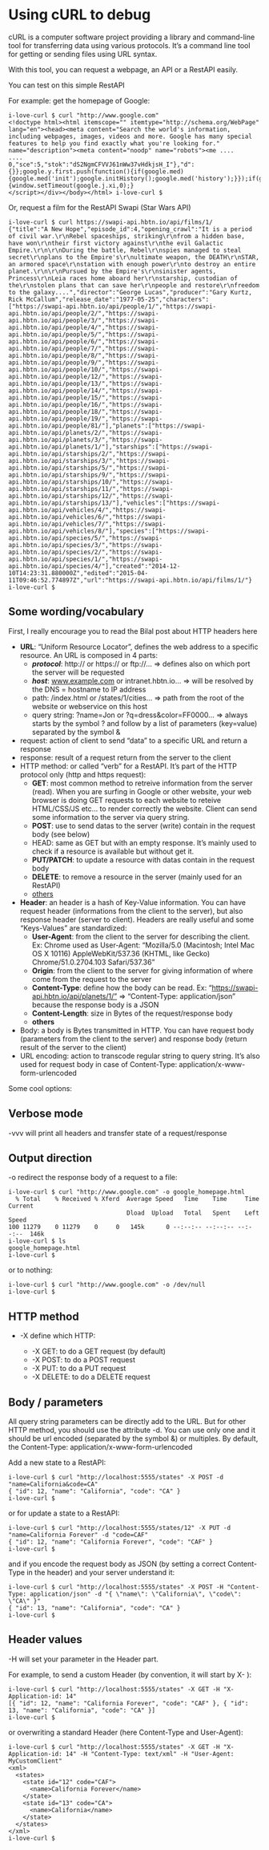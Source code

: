 # Using cURL to debug

cURL is a computer software project providing a library and command-line tool for transferring data using various protocols. It’s a command line tool for getting or sending files using URL syntax.

With this tool, you can request a webpage, an API or a RestAPI easily.

You can test on this simple RestAPI

For example: get the homepage of Google:

```
i-love-curl $ curl "http://www.google.com"
<!doctype html><html itemscope="" itemtype="http://schema.org/WebPage" lang="en"><head><meta content="Search the world's information, including webpages, images, videos and more. Google has many special features to help you find exactly what you're looking for." name="description"><meta content="noodp" name="robots"><me ....
....
0,"sce":5,"stok":"dS2NgmCFVVJ61nWw37vHdkjsH_I"},"d":{}};google.y.first.push(function(){if(google.med){google.med('init');google.initHistory();google.med('history');}});if(google.j&&google.j.en&&google.j.xi){window.setTimeout(google.j.xi,0);}
</script></div></body></html> i-love-curl $ 
```

Or, request a film for the RestAPI Swapi (Star Wars API)

```
i-love-curl $ curl https://swapi-api.hbtn.io/api/films/1/
{"title":"A New Hope","episode_id":4,"opening_crawl":"It is a period of civil war.\r\nRebel spaceships, striking\r\nfrom a hidden base, have won\r\ntheir first victory against\r\nthe evil Galactic Empire.\r\n\r\nDuring the battle, Rebel\r\nspies managed to steal secret\r\nplans to the Empire's\r\nultimate weapon, the DEATH\r\nSTAR, an armored space\r\nstation with enough power\r\nto destroy an entire planet.\r\n\r\nPursued by the Empire's\r\nsinister agents, Princess\r\nLeia races home aboard her\r\nstarship, custodian of the\r\nstolen plans that can save her\r\npeople and restore\r\nfreedom to the galaxy....","director":"George Lucas","producer":"Gary Kurtz, Rick McCallum","release_date":"1977-05-25","characters":["https://swapi-api.hbtn.io/api/people/1/","https://swapi-api.hbtn.io/api/people/2/","https://swapi-api.hbtn.io/api/people/3/","https://swapi-api.hbtn.io/api/people/4/","https://swapi-api.hbtn.io/api/people/5/","https://swapi-api.hbtn.io/api/people/6/","https://swapi-api.hbtn.io/api/people/7/","https://swapi-api.hbtn.io/api/people/8/","https://swapi-api.hbtn.io/api/people/9/","https://swapi-api.hbtn.io/api/people/10/","https://swapi-api.hbtn.io/api/people/12/","https://swapi-api.hbtn.io/api/people/13/","https://swapi-api.hbtn.io/api/people/14/","https://swapi-api.hbtn.io/api/people/15/","https://swapi-api.hbtn.io/api/people/16/","https://swapi-api.hbtn.io/api/people/18/","https://swapi-api.hbtn.io/api/people/19/","https://swapi-api.hbtn.io/api/people/81/"],"planets":["https://swapi-api.hbtn.io/api/planets/2/","https://swapi-api.hbtn.io/api/planets/3/","https://swapi-api.hbtn.io/api/planets/1/"],"starships":["https://swapi-api.hbtn.io/api/starships/2/","https://swapi-api.hbtn.io/api/starships/3/","https://swapi-api.hbtn.io/api/starships/5/","https://swapi-api.hbtn.io/api/starships/9/","https://swapi-api.hbtn.io/api/starships/10/","https://swapi-api.hbtn.io/api/starships/11/","https://swapi-api.hbtn.io/api/starships/12/","https://swapi-api.hbtn.io/api/starships/13/"],"vehicles":["https://swapi-api.hbtn.io/api/vehicles/4/","https://swapi-api.hbtn.io/api/vehicles/6/","https://swapi-api.hbtn.io/api/vehicles/7/","https://swapi-api.hbtn.io/api/vehicles/8/"],"species":["https://swapi-api.hbtn.io/api/species/5/","https://swapi-api.hbtn.io/api/species/3/","https://swapi-api.hbtn.io/api/species/2/","https://swapi-api.hbtn.io/api/species/1/","https://swapi-api.hbtn.io/api/species/4/"],"created":"2014-12-10T14:23:31.880000Z","edited":"2015-04-11T09:46:52.774897Z","url":"https://swapi-api.hbtn.io/api/films/1/"} i-love-curl $ 
```

## Some wording/vocabulary

First, I really encourage you to read the Bilal post about HTTP headers here


* **URL**: “Uniform Resource Locator”, defines the web address to a specific resource. An URL is composed in 4 parts:
   * ***protocol***: http:// or https:// or ftp://… => defines also on which port the server will be requested
   * ***host***: www.example.com or intranet.hbtn.io… => will be resolved by the DNS = hostname to IP address
   * path: /index.html or /states/1/cities… => path from the root of the website or webservice on this host
   * query string: ?name=Jon or ?q=dress&color=FF0000… => always starts by the symbol ? and follow by a list of parameters (key=value) separated by the symbol &
* request: action of client to send “data” to a specific URL and return a response
* response: result of a request return from the server to the client
* HTTP method: or called “verb” for a RestAPI. It’s part of the HTTP protocol only (http and https request):
   * **GET**: most common method to retreive information from the server (read). When you are surfing in Google or other website, your web browser is doing GET requests to each website to reteive HTML/CSS/JS etc… to render correctly the website. Client can send some information to the server via query string.
   * **POST**: use to send datas to the server (write) contain in the request body (see below)
   * HEAD: same as GET but with an empty response. It’s mainly used to check if a resource is available but without get it.
   * **PUT/PATCH**: to update a resource with datas contain in the request body
   * **DELETE**: to remove a resource in the server (mainly used for an RestAPI)
   * [others]()
* **Header**: an header is a hash of Key-Value information. You can have request header (informations from the client to the server), but also response header (server to client). Headers are really useful and some “Keys-Values” are standardized:
    * **User-Agent**: from the client to the server for describing the client. Ex: Chrome used as User-Agent: “Mozilla/5.0 (Macintosh; Intel Mac OS X 10116) AppleWebKit/537.36 (KHTML, like Gecko) Chrome/51.0.2704.103 Safari/537.36”
    * **Origin**: from the client to the server for giving information of where come from the request to the server
    * **Content-Type**: define how the body can be read. Ex: “https://swapi-api.hbtn.io/api/planets/1/” => “Content-Type: application/json” because the response body is a JSON
    * **Content-Length**: size in Bytes of the request/response body
    * **others**
* Body: a body is Bytes transmitted in HTTP. You can have request body (parameters from the client to the server) and response body (return result of the server to the client)
* URL encoding: action to transcode regular string to query string. It’s also used for request body in case of Content-Type: application/x-www-form-urlencoded

Some cool options:

## Verbose mode

-vvv will print all headers and transfer state of a request/response

## Output direction
-o redirect the response body of a request to a file:
```
i-love-curl $ curl "http://www.google.com" -o google_homepage.html
  % Total    % Received % Xferd  Average Speed   Time    Time     Time  Current
                                 Dload  Upload   Total   Spent    Left  Speed
100 11279    0 11279    0     0   145k      0 --:--:-- --:--:-- --:--:--  146k
i-love-curl $ ls
google_homepage.html
i-love-curl $
```
or to nothing:
```
i-love-curl $ curl "http://www.google.com" -o /dev/null
i-love-curl $ 
```
## HTTP method
* -X define which HTTP:

    * -X GET: to do a GET request (by default)
    * -X POST: to do a POST request
    * -X PUT: to do a PUT request
    * -X DELETE: to do a DELETE request
## Body / parameters

All query string parameters can be directly add to the URL. But for other HTTP method, you should use the attribute -d. You can use only one and it should be url encoded (separated by the symbol &) or multiples. By default, the Content-Type: application/x-www-form-urlencoded

Add a new state to a RestAPI:
```
i-love-curl $ curl "http://localhost:5555/states" -X POST -d "name=California&code=CA"
{ "id": 12, "name": "California", "code": "CA" }
i-love-curl $ 
```
or for update a state to a RestAPI:
```
i-love-curl $ curl "http://localhost:5555/states/12" -X PUT -d "name=California Forever" -d "code=CAF"
{ "id": 12, "name": "California Forever", "code": "CAF" }
i-love-curl $ 
```
and if you encode the request body as JSON (by setting a correct Content-Type in the header) and your server understand it:
```
i-love-curl $ curl "http://localhost:5555/states" -X POST -H "Content-Type: application/json" -d "{ \"name\": \"California\", \"code\": \"CA\" }"
{ "id": 13, "name": "California", "code": "CA" }
i-love-curl $ 
```

## Header values
-H will set your parameter in the Header part.

For example, to send a custom Header (by convention, it will start by X- ):
```
i-love-curl $ curl "http://localhost:5555/states" -X GET -H "X-Application-id: 14"
[{ "id": 12, "name": "California Forever", "code": "CAF" }, { "id": 13, "name": "California", "code": "CA" }]
i-love-curl $ 
```
or overwriting a standard Header (here Content-Type and User-Agent):
```
i-love-curl $ curl "http://localhost:5555/states" -X GET -H "X-Application-id: 14" -H "Content-Type: text/xml" -H "User-Agent: MyCustomClient"
<xml>
  <states>
    <state id="12" code="CAF">
      <name>California Forever</name>
    </state>
    <state id="13" code="CA">
      <name>California</name>
    </state>
  </states>
</xml>
i-love-curl $ 
```